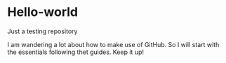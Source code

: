 # Hello-world
Just a testing repository

I am wandering a lot about how to make use of GitHub. So I will start with the essentials following thet guides.
Keep it up!
